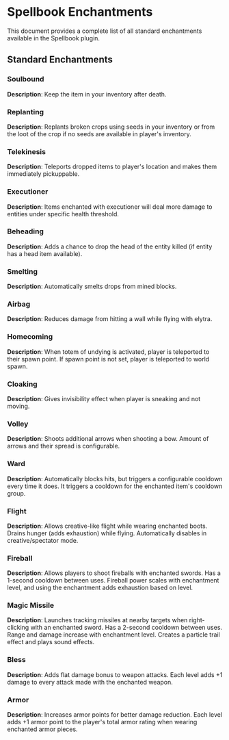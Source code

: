 # Spellbook Enchantments

This document provides a complete list of all standard enchantments available in the Spellbook plugin.

## Standard Enchantments

### Soulbound
**Description**: Keep the item in your inventory after death.

### Replanting
**Description**: Replants broken crops using seeds in your inventory or from the loot of the crop if no seeds are available in player's inventory.

### Telekinesis
**Description**: Teleports dropped items to player's location and makes them immediately pickuppable.

### Executioner
**Description**: Items enchanted with executioner will deal more damage to entities under specific health threshold.

### Beheading
**Description**: Adds a chance to drop the head of the entity killed (if entity has a head item available).

### Smelting
**Description**: Automatically smelts drops from mined blocks.

### Airbag
**Description**: Reduces damage from hitting a wall while flying with elytra.

### Homecoming
**Description**: When totem of undying is activated, player is teleported to their spawn point. If spawn point is not set, player is teleported to world spawn.

### Cloaking
**Description**: Gives invisibility effect when player is sneaking and not moving.

### Volley
**Description**: Shoots additional arrows when shooting a bow. Amount of arrows and their spread is configurable.

### Ward
**Description**: Automatically blocks hits, but triggers a configurable cooldown every time it does. It triggers a cooldown for the enchanted item's cooldown group.

### Flight
**Description**: Allows creative-like flight while wearing enchanted boots. Drains hunger (adds exhaustion) while flying. Automatically disables in creative/spectator mode.

### Fireball
**Description**: Allows players to shoot fireballs with enchanted swords. Has a 1-second cooldown between uses. Fireball power scales with enchantment level, and using the enchantment adds exhaustion based on level.

### Magic Missile
**Description**: Launches tracking missiles at nearby targets when right-clicking with an enchanted sword. Has a 2-second cooldown between uses. Range and damage increase with enchantment level. Creates a particle trail effect and plays sound effects.

### Bless
**Description**: Adds flat damage bonus to weapon attacks. Each level adds +1 damage to every attack made with the enchanted weapon.

### Armor
**Description**: Increases armor points for better damage reduction. Each level adds +1 armor point to the player's total armor rating when wearing enchanted armor pieces.
